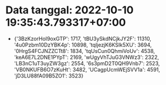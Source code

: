 # Data tanggal: 2022-10-10 19:35:43.793317+07:00

* {'3BzKzorHoI9oxGTP': 1717, 'tBU3ySkdNCjkJY2F': 11310, '4u0Pzbm10DzYBK4p': 10898, 'tqljezjK6KSIk5XU': 3694, '0HrgS4FCJNZZCTt8': 1834, 'tqUsCun0QhmiVoUv': 4538, 'keA6E7L2DNE1PYpT': 2169, 'wUgyVhTJuG3VNWz3': 2322, 'LB3nC1uT3uyZW3gz': 2554, '6s3pmD2T0QH9Vnb7': 2523, 'VB0NKUFB6O7zKuHt': 3482, 'UCagpUcmWEjSVV1a': 4591, 'jD3LU88fA09B5ZO1': 3523}

